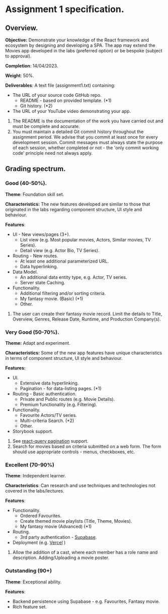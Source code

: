 # Assignment 1 specification.

## Overview.

__Objective:__ Demonstrate your knowledge of the React framework and ecosystem by designing and developing a SPA. The app may extend the Movies app developed in the labs (preferred option) or be bespoke (subject to approval).

__Completion__: 14/04/2023.

__Weight__: 50%.

__Deliverables__:
A text file (assignment1.txt) containing:
+ The URL of your source code GitHub repo.
     + README - based on provided template. (*1)
     + Git history. (*2)
+ The URL of your YouTube video demonstrating your app.

1. The README is the documentation of the work you have carried out and must be complete and accurate.
1. You must maintain a detailed Git commit history throughout the assignment period. We advise that you commit at least once for every development session. Commit messages must always state the purpose of each session, whether completed or not - the 'only commit working code' principle need not always apply.

## Grading spectrum.

### Good (40-50%).
__Theme__: Foundation skill set.

__Characteristics:__ The new features developed are similar to those that originated in the labs regarding component structure, UI style and behaviour.

__Features__:

+ UI - New views/pages (3+).
     + List view (e.g. Most popular movies, Actors, Similar movies, TV Series).
     + Detail view (e.g. Actor Bio, TV Series).
+ Routing - New routes.
     + At least one additional parameterized URL.
     + Data hyperlinking.
+ Data Model.
     + An additional data entity type, e.g. Actor, TV series.
     + Server state Caching.
+ Functionality.
     + Additional filtering and/or sorting criteria.
     + My fantasy movie. (Basic) (*1)
     + Other.

1. The user can create their fantasy movie record. Limit the details to Title, Overview, Genres, Release Date, Runtime, and Production Company(s). 

### Very Good (50-70%).
__Theme:__ Adapt and experiment.

__Characteristics:__ Some of the new app features have unique characteristics in terms of component structure, UI style and behaviour.

__Features:__

+ UI.
     + Extensive data hyperlinking.
     + Pagination - for data-listing pages. (*1)   
+ Routing - Basic authentication.
     + Private and Public routes (e.g. Movie Details).
     + Premium functionality (e.g. Filtering).
+ Functionality. 
     + Favourite Actors/TV series.
     + Multi-criteria Search. (*2)
     + Other.
+ Storybook support.

1. See [react-query pagination][pagination] support.
1. Search for movies based on criteria submitted on a web form. The form should use appropriate controls - menus, checkboxes, etc.

### Excellent (70-90%)
__Theme__: Independent learner.

__Characteristics__: Can research and use techniques and technologies not covered in the labs/lectures.

__Features__:

+ Functionality.
     + Ordered Favourites.
     + Create themed movie playlists (Title, Theme, Movies). 
     + My fantasy movie (Advanced) (*1)
+ Routing.
     + 3rd party authentication - [Supabase][supabase].
+ Deployment (e.g. [Vercel][vercel] )

1. Allow the addition of a cast, where each member has a role name and description. Adding/Uploading a movie poster.

### Outstanding (90+)
__Theme__: Exceptional ability.

__Features__:

+ Backend persistence using Supabase - e.g. Favourites, Fantasy movie.
+ Rich feature set.
 

[pagination]: https://react-query.tanstack.com/guides/paginated-queries
[supabase]: https://supabase.com/
[vercel]: https://vercel.com/